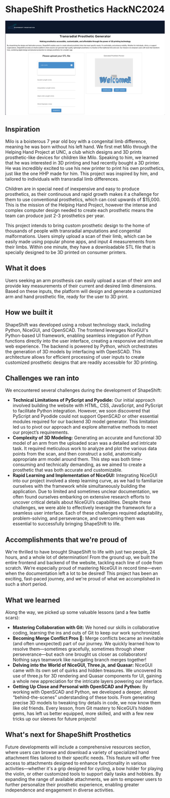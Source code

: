 # ShapeShift Prosthetics HackNC2024

![Cover Page](startScreen.png)

## **Inspiration**
Milo is a boisterous 7 year old boy with a congenital limb difference, meaning he was born without his left hand.  We first met Milo through the Helping Hand Project at UNC, a club which designs and 3D prints prosthetic-like devices for children like Milo.  Speaking to him, we learned that he was interested in 3D printing and had recently bought a 3D printer.  He was incredibly excited to use his new printer to print his own prosthetics, just like the one HHP made for him. This project was inspired by him, and tailored to individuals with transradial limb differences. 

Children are in special need of inexpensive and easy to produce prosthetics, as their continuous and rapid growth makes it a challenge for them to use conventional prosthetics, which can cost upwards of $15,000.  This is the mission of the Helping Hand Project, however the intense and complex computer design needed to create each prosthetic means the team can produce just 2-3 prosthetics per year.  

This project intends to bring custom prosthetic design to the home of thousands of people with transradial amputations and congenital malformations.  Users simply upload a scan of their limb, which can be easily made using popular phone apps, and input 4 measurements from their limbs. Within one minute, they have a downloadable STL file that is specially designed to be 3D printed on consumer printers.

## **What it does**
Users seeking an arm prosthesis can easily upload a scan of their arm and provide key measurements of their current and desired limb dimensions. Based on these inputs, the platform will design and generate a customized arm and hand prosthetic file, ready for the user to 3D print.

## **How we built it**
ShapeShift was developed using a robust technology stack, including Python, NiceGUI, and OpenSCAD. The frontend leverages NiceGUI's Python-based UI framework, enabling seamless integration of Python functions directly into the user interface, creating a responsive and intuitive web experience. The backend is powered by Python, which orchestrates the generation of 3D models by interfacing with OpenSCAD. This architecture allows for efficient processing of user inputs to create customized prosthetic designs that are readily accessible for 3D printing.

## **Challenges we ran into**
We encountered several challenges during the development of ShapeShift:

- **Technical Limitations of PyScript and Pyodide:** Our initial approach involved building the website with HTML, CSS, JavaScript, and PyScript to facilitate Python integration. However, we soon discovered that PyScript and Pyodide could not support OpenSCAD or other essential modules required for our backend 3D model generator. This limitation led us to pivot our approach and explore alternative methods to meet our project’s requirements.
- **Complexity of 3D Modeling:** Generating an accurate and functional 3D model of an arm from the uploaded scan was a detailed and intricate task. It required meticulous work to analyze and plot the various data points from the scan, and then construct a solid, anatomically appropriate arm model around them. This step was both time-consuming and technically demanding, as we aimed to create a prosthetic that was both accurate and customizable.
- **Rapid Learning and Implementation of NiceGUI:** Integrating NiceGUI into our project involved a steep learning curve, as we had to familiarize ourselves with the framework while simultaneously building the application. Due to limited and sometimes unclear documentation, we often found ourselves embarking on extensive research efforts to uncover critical details about NiceGUI’s capabilities. Despite these challenges, we were able to effectively leverage the framework for a seamless user interface.
Each of these challenges required adaptability, problem-solving, and perseverance, and overcoming them was essential to successfully bringing ShapeShift to life.

## **Accomplishments that we're proud of**
We're thrilled to have brought ShapeShift to life with just two people, 24 hours, and a whole lot of determination! From the ground up, we built the entire frontend and backend of the website, tackling each line of code from scratch. We’re especially proud of mastering NiceGUI in record time—even when the documentation left a lot to be desired! This project has been an exciting, fast-paced journey, and we're proud of what we accomplished in such a short period.

## **What we learned**
Along the way, we picked up some valuable lessons (and a few battle scars):

- **Mastering Collaboration with Git:** We honed our skills in collaborative coding, learning the ins and outs of Git to keep our work synchronized. 
- **Becoming Merge Conflict Pros 😬:** Merge conflicts became an inevitable (and often unexpected) part of our journey. We quickly learned how to resolve them—sometimes gracefully, sometimes through sheer perseverance—but each one brought us closer as collaborators! Nothing says teamwork like navigating branch merges together!
- **Delving into the World of NiceGUI, Three.js, and Quasar:** NiceGUI came with its own set of quirks and hidden treasures. We uncovered its use of three.js for 3D rendering and Quasar components for UI, gaining a whole new appreciation for the intricate layers powering our interface.
- **Getting Up Close and Personal with OpenSCAD and Python:** By working with OpenSCAD and Python, we developed a deeper, almost “behind-the-scenes” understanding of these tools. From generating precise 3D models to tweaking tiny details in code, we now know them like old friends.
Every lesson, from Git mastery to NiceGUI’s hidden gems, has left us better equipped, more skilled, and with a few new tricks up our sleeves for future projects!

## **What's next for ShapeShift Prosthetics**
Future developments will include a comprehensive resources section, where users can browse and download a variety of specialized hand attachment files tailored to their specific needs. This feature will offer free access to attachments designed to enhance functionality in various activities—whether it's a grip designed for cycling, a bow holder for playing the violin, or other customized tools to support daily tasks and hobbies. By expanding the range of available attachments, we aim to empower users to further personalize their prosthetic experience, enabling greater independence and engagement in diverse activities.
